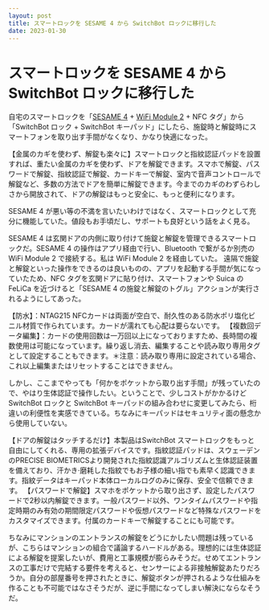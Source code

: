 ```yaml
---
layout: post
title: スマートロックを SESAME 4 から SwitchBot ロックに移行した
date: 2023-01-30
---
```


# スマートロックを SESAME 4 から SwitchBot ロックに移行した

自宅のスマートロックを「[SESAME 4](https://jp.candyhouse.co/products/sesame4) + [WiFi Module 2](https://jp.candyhouse.co/products/new-wifi) + NFC タグ」から「SwitchBot ロック + SwitchBot キーパッド」にしたら、施錠時と解錠時にスマートフォンを取り出す手間がなくなり、かなり快適になった。

<affiliate-link 
  src="https://m.media-amazon.com/images/I/81ltCKo4+pL._AC_SY300_SX300_.jpg"
  href="https://www.amazon.co.jp/dp/B0B1ZJP9YK"
  tag="1000ch-22"
  title="SwitchBot スマートロック 指紋認証パッド セット">
  【金属のカギを使わず、解錠も楽々に】スマートロックと指紋認証パッドを設置すれば、重たい金属のカギを使わず、ドアを解錠できます。スマホで解錠、パスワードで解錠、指紋認証で解錠、カードキーで解錠、室内で音声コントロールで解錠など、多数の方法でドアを簡単に解錠できます。今までのカギのわずらわしさから開放されて、ドアの解錠はもっと安全に、もっと便利になります。
</affiliate-link>

SESAME 4 が悪い等の不満を言いたいわけではなく、スマートロックとして充分に機能していた。値段もお手頃だし、サポートも良好という話をよく見る。

SESAME 4 は玄関ドアの内側に取り付けて施錠と解錠を管理できるスマートロックだ。SESAME 4 の操作はアプリ経由で行い、Bluetooth で繋がるか別売の WiFi Module 2 で接続する。私は WiFi Module 2 を経由していた。
遠隔で施錠と解錠といった操作をできるのは良いものの、アプリを起動する手間が気になっていたため、NFC タグを玄関ドアに貼り付け、スマートフォンや Suica の FeLiCa を近づけると「SESAME 4 の施錠と解錠のトグル」アクションが実行されるようにしてあった。

<affiliate-link 
  src="https://m.media-amazon.com/images/I/51UkPYuyGdL._AC_SX679_.jpg"
  href="https://www.amazon.co.jp/dp/B08FDM7XWB"
  tag="1000ch-22"
  title="NTAG 215コイン型カード">
  【防水】：NTAG215 NFCカードは両面が空白で、耐久性のある防水ポリ塩化ビニル材質で作られています。カードが濡れても心配は要らないです。
  【複数回データ編集】：カードの使用回数は一万回以上になっておりますため、長時間の複数使用は可能になっています。繰り返し消去、編集することや読み取り専用タグとして設定することもできます。＊注意：読み取り専用に設定されている場合、これ以上編集またはリセットすることはできません。
</affiliate-link>

しかし、ここまでやっても「何かをポケットから取り出す手間」が残っていたので、やはり生体認証で操作したい。ということで、少しコストがかかるけど SwitchBot ロックと SwitchBot キーパッドの組み合わせに変更してみたら、桁違いの利便性を実感できている。ちなみにキーパッドはセキュリティ面の懸念から使用していない。

<affiliate-link 
  src="https://m.media-amazon.com/images/I/51qSRSGlxOL._AC_SX679_.jpg"
  href="https://www.amazon.co.jp/dp/B09YYLQF7Y"
  tag="1000ch-22"
  title="SwitchBot 指紋認証パッド">
  【ドアの解錠はタッチするだけ】本製品はSwitchBot スマートロックをもっと自由にしてくれる、専用の拡張デバイスです。指紋認証パッドは、スウェーデンのPRECISE BIOMETRICSより開発された指紋認識アルゴリズムと生体認証装置を備えており、汗かき·磨耗した指紋でもお子様の細い指でも素早く認識できます。指紋データはキーパッド本体ローカルログのみに保存、安全で信頼できます。
  【パスワードで解錠】スマホをポケットから取り出さず、設定したパスワードで2秒以内解錠できます。一般パスワード以外、ワンタイムパスワードや指定時期のみ有効の期間限定パスワードや仮想パスワードなど特殊なパスワードをカスタマイズできます。付属のカードキーで解錠することにも可能です。
</affiliate-link>

ちなみにマンションのエントランスの解錠をどうにかしたい問題は残っているが、こちらはマンションの組合で議論するハードルがある。理想的には生体認証による解錠を提案したいが、費用と工事規模が膨らみそうだ。せめてエントランスの工事だけで完結する要件を考えると、センサーによる非接触解錠あたりだろうか。自分の部屋番号を押されたときに、解錠ボタンが押されるような仕組みを作ることも不可能ではなさそうだが、逆に手間になってしまい解決にならなそうだ。
